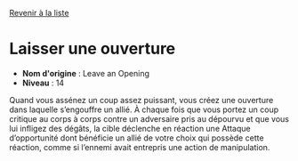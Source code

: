 [Revenir à la liste](list.md)

# Laisser une ouverture

 * **Nom d'origine** : Leave an Opening
 * **Niveau** : 14


<p>Quand vous assénez un coup assez puissant, vous créez une ouverture dans laquelle s’engouffre un allié. À chaque fois que vous portez un coup critique au corps à corps contre un adversaire pris au dépourvu et que vous lui infligez des dégâts, la cible déclenche en réaction une Attaque d’opportunité dont bénéficie un allié de votre choix qui possède cette réaction, comme si l’ennemi avait entrepris une action de manipulation.</p>